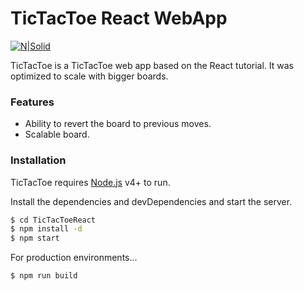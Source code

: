 # TicTacToe React WebApp

[![N|Solid](https://cldup.com/dTxpPi9lDf.thumb.png)](https://nodesource.com/products/nsolid)

TicTacToe is a TicTacToe web app based on the React tutorial. It was optimized to scale with bigger boards.
### Features
* Ability to revert the board to previous moves.
* Scalable board.

### Installation

TicTacToe requires [Node.js](https://nodejs.org/) v4+ to run.

Install the dependencies and devDependencies and start the server.

```sh
$ cd TicTacToeReact
$ npm install -d
$ npm start
```

For production environments...

```sh
$ npm run build
```